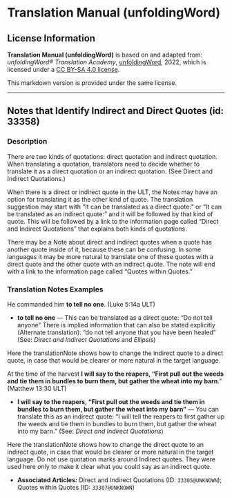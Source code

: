 # Translation Manual (unfoldingWord)

## License Information

**Translation Manual (unfoldingWord)** is based on and adapted from: _unfoldingWord® Translation Academy_, [unfoldingWord](https://unfoldingword.org/utw), 2022, which is licensed under a [CC BY-SA 4.0 license](https://creativecommons.org/licenses/by-sa/4.0/legalcode.en).

This markdown version is provided under the same license.



--------------------------------

## Notes that Identify Indirect and Direct Quotes (id: 33358)

### Description

There are two kinds of quotations: direct quotation and indirect quotation. When translating a quotation, translators need to decide whether to translate it as a direct quotation or an indirect quotation. (See Direct and Indirect Quotations.)

When there is a direct or indirect quote in the ULT, the Notes may have an option for translating it as the other kind of quote. The translation suggestion may start with “It can be translated as a direct quote:” or “It can be translated as an indirect quote:” and it will be followed by that kind of quote. This will be followed by a link to the information page called “Direct and Indirect Quotations” that explains both kinds of quotations.

There may be a Note about direct and indirect quotes when a quote has another quote inside of it, because these can be confusing. In some languages it may be more natural to translate one of these quotes with a direct quote and the other quote with an indirect quote. The note will end with a link to the information page called “Quotes within Quotes.”

### Translation Notes Examples

He commanded him **to tell no one**. (Luke 5:14a ULT)

* **to tell no one** — This can be translated as a direct quote: “Do not tell anyone” There is implied information that can also be stated explicitly (Alternate translation): “do not tell anyone that you have been healed” (See: *Direct and Indirect Quotations* and *Ellipsis*)

Here the translationNote shows how to change the indirect quote to a direct quote, in case that would be clearer or more natural in the target language.

At the time of the harvest **I will say to the reapers, “First pull out the weeds and tie them in bundles to burn them, but gather the wheat into my barn**.” (Matthew 13:30 ULT)

* **I will say to the reapers, “First pull out the weeds and tie them in bundles to burn them, but gather the wheat into my barn”** — You can translate this as an indirect quote: “I will tell the reapers to first gather up the weeds and tie them in bundles to burn them, but gather the wheat into my barn.” (See: *Direct and Indirect Quotations*)

Here the translationNote shows how to change the direct quote to an indirect quote, in case that would be clearer or more natural in the target language. Do not use quotation marks around Indirect quotes. They were used here only to make it clear what you could say as an indirect quote.

* **Associated Articles:** Direct and Indirect Quotations (ID: `33305@UNKNOWN`); Quotes within Quotes (ID: `33307@UNKNOWN`)

